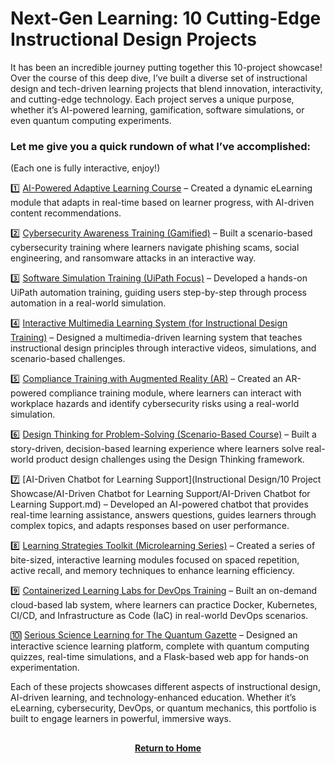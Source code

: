 # Next-Gen Learning: 10 Cutting-Edge Instructional Design Projects

It has been an incredible journey putting together this 10-project showcase! Over the course of this deep dive, I’ve built a diverse set of instructional design and tech-driven learning projects that blend innovation, interactivity, and cutting-edge technology. Each project serves a unique purpose, whether it’s AI-powered learning, gamification, software simulations, or even quantum computing experiments.

<h3>Let me give you a quick rundown of what I’ve accomplished:</h3>

(Each one is fully interactive, enjoy!)

1️⃣ [AI-Powered Adaptive Learning Course]() – Created a dynamic eLearning module that adapts in real-time based on learner progress, with AI-driven content recommendations.

2️⃣ [Cybersecurity Awareness Training (Gamified)]() – Built a scenario-based cybersecurity training where learners navigate phishing scams, social engineering, and ransomware attacks in an interactive way.

3️⃣ [Software Simulation Training (UiPath Focus)]() – Developed a hands-on UiPath automation training, guiding users step-by-step through process automation in a real-world simulation.

4️⃣ [Interactive Multimedia Learning System (for Instructional Design Training)]() – Designed a multimedia-driven learning system that teaches instructional design principles through interactive videos, simulations, and scenario-based challenges.

5️⃣ [Compliance Training with Augmented Reality (AR)]() – Created an AR-powered compliance training module, where learners can interact with workplace hazards and identify cybersecurity risks using a real-world simulation.

6️⃣ [Design Thinking for Problem-Solving (Scenario-Based Course)]() – Built a story-driven, decision-based learning experience where learners solve real-world product design challenges using the Design Thinking framework.

7️⃣ [AI-Driven Chatbot for Learning Support](Instructional Design/10 Project Showcase/AI-Driven Chatbot for Learning Support/AI-Driven Chatbot for Learning Support.md) – Developed an AI-powered chatbot that provides real-time learning assistance, answers questions, guides learners through complex topics, and adapts responses based on user performance.

8️⃣ [Learning Strategies Toolkit (Microlearning Series)]() – Created a series of bite-sized, interactive learning modules focused on spaced repetition, active recall, and memory techniques to enhance learning efficiency.

9️⃣ [Containerized Learning Labs for DevOps Training]() – Built an on-demand cloud-based lab system, where learners can practice Docker, Kubernetes, CI/CD, and Infrastructure as Code (IaC) in real-world DevOps scenarios.

🔟 [Serious Science Learning for The Quantum Gazette]() – Designed an interactive science learning platform, complete with quantum computing quizzes, real-time simulations, and a Flask-based web app for hands-on experimentation.

Each of these projects showcases different aspects of instructional design, AI-driven learning, and technology-enhanced education. Whether it’s eLearning, cybersecurity, DevOps, or quantum mechanics, this portfolio is built to engage learners in powerful, immersive ways.

<h2></h2>
<p align="center">
  <a href="https://github.com/rlangc"><b>Return to Home</b></a>
